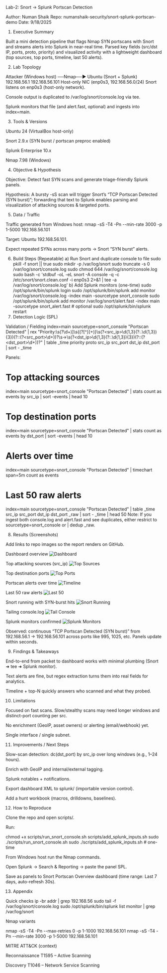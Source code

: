 Lab-2: Snort -> Splunk Portscan Detection

Author: Numan Shaik
Repo: numanshaik-security/snort-splunk-portscan-demo
Date: 9/18/2025

1) Executive Summary

Built a mini detection pipeline that flags Nmap SYN portscans with Snort and streams alerts into Splunk in near-real time. Parsed key fields (src/dst IP, ports, proto, priority) and visualized activity with a lightweight dashboard (top sources, top ports, timeline, last 50 alerts).

2) Lab Topology
   
Attacker (Windows host) ──Nmap──▶ Ubuntu (Snort + Splunk)
   192.168.56.1                         192.168.56.101
            Host-only NIC (enp0s3, 192.168.56.0/24)
Snort listens on enp0s3 (host-only network).

Console output is duplicated to /var/log/snort/console.log via tee.

Splunk monitors that file (and alert.fast, optional) and ingests into index=main.

3) Tools & Versions

Ubuntu 24 (VirtualBox host-only)

Snort 2.9.x (SYN burst / portscan preproc enabled)

Splunk Enterprise 10.x

Nmap 7.98 (Windows)

4) Objective & Hypothesis

Objective: Detect fast SYN scans and generate triage-friendly Splunk panels.

Hypothesis: A bursty -sS scan will trigger Snort’s “TCP Portscan Detected (SYN burst)”; forwarding that text to Splunk enables parsing and visualization of attacking sources & targeted ports.

5) Data / Traffic

Traffic generated from Windows host:
nmap -sS -T4 -Pn --min-rate 3000 -p 1-5000 192.168.56.101

Target: Ubuntu 192.168.56.101.

Expect repeated SYNs across many ports → Snort “SYN burst” alerts.

6) Build Steps (Repeatable)
a) Run Snort and duplicate console to file
sudo pkill -f snort || true
sudo mkdir -p /var/log/snort
sudo truncate -s 0 /var/log/snort/console.log
sudo chmod 644 /var/log/snort/console.log
sudo bash -c 'stdbuf -oL -eL snort -A console -q -c /etc/snort/snort.clean.conf -i enp0s3 2>&1 | tee -a /var/log/snort/console.log'
b) Add Splunk monitors (one-time)
sudo /opt/splunk/bin/splunk login
sudo /opt/splunk/bin/splunk add monitor /var/log/snort/console.log -index main -sourcetype snort_console
sudo /opt/splunk/bin/splunk add monitor /var/log/snort/alert.fast   -index main -sourcetype snort_alert.fast  # optional
sudo /opt/splunk/bin/splunk restart
7) Detection Logic (SPL)

Validation / Fielding
index=main sourcetype=snort_console "Portscan Detected"
| rex "Priority:\s(?<priority>\d+)\]\s\{(?<proto>[^}]+)\}\s(?<src_ip>\d{1,3}(?:\.\d{1,3}){3})(?::(?<src_port>\d+))?\s->\s(?<dst_ip>\d{1,3}(?:\.\d{1,3}){3})(?::(?<dst_port>\d+))?"
| table _time priority proto src_ip src_port dst_ip dst_port
| sort - _time

Panels:

# Top attacking sources
index=main sourcetype=snort_console "Portscan Detected"
| stats count as events by src_ip | sort -events | head 10

# Top destination ports
index=main sourcetype=snort_console "Portscan Detected"
| stats count as events by dst_port | sort -events | head 10

# Alerts over time
index=main sourcetype=snort_console "Portscan Detected"
| timechart span=5m count as events

# Last 50 raw alerts
index=main sourcetype=snort_console "Portscan Detected"
| table _time src_ip src_port dst_ip dst_port _raw
| sort - _time | head 50
Note: If you ingest both console.log and alert.fast and see duplicates, either restrict to sourcetype=snort_console or | dedup _raw.

8) Results (Screenshots)

Add links to repo images so the report renders on GitHub.

Dashboard overview
![Dashboard](../docs/screenshots/dashboard-overview.png)

Top attacking sources (src_ip)
![Top Sources](../docs/screenshots/panel-top-src.png)

Top destination ports
![Top Ports](../docs/screenshots/panel-top-dst-port.png)

Portscan alerts over time
![Timeline](../docs/screenshots/panel-over-time.png)

Last 50 raw alerts
![Last 50](../docs/screenshots/panel-last-50.png)

Snort running with SYN-burst hits
![Snort Running](../docs/screenshots/terminal-snort-running.jpg)

Tailing console.log
![Tail Console](../docs/screenshots/terminal-tail-console.jpg)

Splunk monitors confirmed
![Splunk Monitors](../docs/screenshots/terminal-splunk-monitors.png)

Observed: continuous “TCP Portscan Detected (SYN burst)” from 192.168.56.1 → 192.168.56.101 across ports like 995, 1025, etc. Panels update within seconds.

9) Findings & Takeaways

End-to-end from packet to dashboard works with minimal plumbing (Snort ➜ tee ➜ Splunk monitor).

Text alerts are fine, but regex extraction turns them into real fields for analytics.

Timeline + top-N quickly answers who scanned and what they probed.

10) Limitations

Focused on fast scans. Slow/stealthy scans may need longer windows and distinct-port counting per src.

No enrichment (GeoIP, asset owners) or alerting (email/webhook) yet.

Single interface / single subnet.

11) Improvements / Next Steps

Slow-scan detection: dc(dst_port) by src_ip over long windows (e.g., 1–24 hours).

Enrich with GeoIP and internal/external tagging.

Splunk notables + notifications.

Export dashboard XML to splunk/ (importable version control).

Add a hunt workbook (macros, drilldowns, baselines).

12) How to Reproduce

Clone the repo and open scripts/.

Run:

chmod +x scripts/run_snort_console.sh scripts/add_splunk_inputs.sh
sudo ./scripts/run_snort_console.sh
sudo ./scripts/add_splunk_inputs.sh   # one-time

From Windows host run the Nmap commands.

Open Splunk → Search & Reporting → paste the panel SPL.

Save as panels to Snort Portscan Overview dashboard (time range: Last 7 days, auto-refresh 30s).

13) Appendix

Quick checks
ip -br addr | grep 192.168.56
sudo tail -f /var/log/snort/console.log
sudo /opt/splunk/bin/splunk list monitor | grep /var/log/snort

Nmap variants

nmap -sS -T4 -Pn --max-retries 0 -p 1-1000 192.168.56.101
nmap -sS -T4 -Pn --min-rate 3000 -p 1-5000 192.168.56.101

MITRE ATT&CK (context)

Reconnaissance T1595 – Active Scanning

Discovery T1046 – Network Service Scanning




